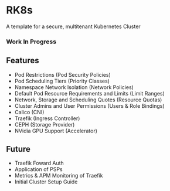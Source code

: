 # RK8s

A template for a secure, multitenant Kubernetes Cluster

### Work In Progress

## Features
- Pod Restrictions (Pod Security Policies)
- Pod Scheduling Tiers (Priority Classes)
- Namespace Network Isolation (Network Policies)
- Default Pod Resource Requirements and Limits (Limit Ranges)
- Network, Storage and Scheduling Quotes (Resource Quotas)
- Cluster Admins and User Permissions (Users & Role Bindings)
- Calico (CNI)
- Traefik (Ingress Controller)
- CEPH (Storage Provider)
- NVidia GPU Support (Accelerator)

## Future 
- Traefik Foward Auth
- Application of PSPs
- Metrics & APM Monitoring of Traefik
- Initial Cluster Setup Guide 
